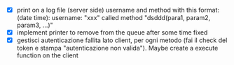 - [x] print on a log file (server side) username and method with this format:
(date time): username: "xxx" called method "dsddd(para1, param2, param3, ...)"
- [x] implement printer to remove from the queue after some time fixed
- [x] gestisci autenticazione fallita lato client, per ogni metodo (fai il check del token e stampa "autenticazione non valida"). Maybe create a execute function on the client